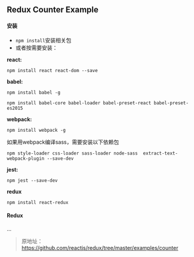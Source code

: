 ## Redux Counter Example

#### 安装
* `npm install`安装相关包
* 或者按需要安装：

**react:**

`npm install react react-dom --save`

**babel:**

`npm install babel -g`

`npm install babel-core babel-loader babel-preset-react babel-preset-es2015`

**webpack:**

`npm install webpack -g`

如果用webpack编译sass，需要安装以下依赖包

`npm style-loader css-loader sass-loader node-sass  extract-text-webpack-plugin --save-dev`


**jest:**

`npm jest --save-dev`

**redux**

`npm install react-redux`

#### Redux
...


> 原地址：https://github.com/reactjs/redux/tree/master/examples/counter